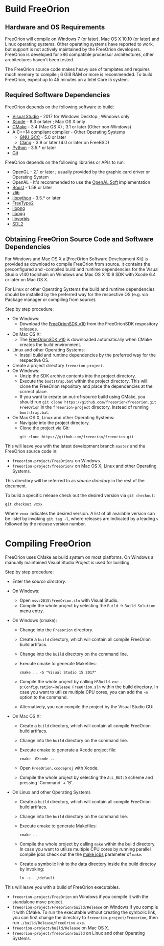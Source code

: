 # Build FreeOrion


## Hardware and OS Requirements

FreeOrion will compile on Windows 7 (or later), Mac OS X 10.10 (or later) and
Linux operating systems. Other operating systems have reported to work, but
support is not actively maintained by the FreeOrion developers. FreeOrion is
developed for x86 compatible processor architectures, other architectures
haven't been tested.

The FreeOrion source code makes heavy use of templates and requires much memory
to compile ; 6 GiB RAM or more is recommended. To build FreeOrion, expect up to
45 minutes on a Intel Core i5 system.


## Required Software Dependencies

FreeOrion depends on the following software to build:

  * [Visual Studio] - 2017 for Windows Desktop ; Windows only
  * [Xcode] - 8.3 or later ; Mac OS X only
  * [CMake] - 3.4 (Mac OS X) ; 3.1 or later (Other non-Windows)
  * A C++14 compliant compiler - Other Operating Systems
    * [GNU GCC] - 5.0 or later
    * [Clang] - 3.9 or later (4.0 or later on FreeBSD)
  * [Python] - 3.5.* or later
  * [Git]

FreeOrion depends on the following libraries or APIs to run:

  * OpenGL - 2.1 or later ; usually provided by the graphic card driver or
    Operating System
  * OpenAL - It's recommended to use the [OpenAL Soft] implementation
  * [Boost] - 1.58 or later
  * [zlib]
  * [libpython] - 3.5.* or later
  * [FreeType2]
  * [libpng]
  * [libogg]
  * [libvorbis]
  * [SDL2]


## Obtaining FreeOrion Source Code and Software Dependencies

For Windows and Mac OS X a [FreeOrion Software Development Kit] is provided as
download to compile FreeOrion from source. It contains the preconfigured and
-compiled build and runtime dependencies for the Visual Studio v140 toolchain on
Windows and Mac OS X 10.9 SDK with Xcode 6.4 or later on Mac OS X.

For Linux or other Operating Systems the build and runtime dependencies should
be installed by the preferred way for the respective OS (e.g. via Package
manager or compiling from source).

Step by step procedure:

 * On Windows:
   * Download the [FreeOrionSDK v10] from the FreeOrionSDK respository releases.
 * On Mac OS X:
   * The [FreeOrionSDK v10] is downloaded automatically when CMake creates the
     build environment.
 * Linux and other Operating Systems:
   * Install build and runtime dependencies by the preferred way for the
     respective OS.
 * Create a project directory `freeorion-project`.
 * On Windows:
   * Unzip the SDK archive contents into the project directory.
   * Execute the `bootstrap.bat` within the project directory. This will clone
     the FreeOrion repository and place the dependencies at the correct place.
   * If you want to create an out-of-source build using CMake, you should run 
     `git clone https://github.com/freeorion/freeorion.git FreeOrion` in the 
     `freeorion-project` directory, instead of running `bootstrap.bat`.
 * On Max OS X, Linux and other Operating Systems:
   * Navigate into the project directory.
   * Clone the project via Git:
     ```
     git clone https://github.com/freeorion/freeorion.git
     ```

This will leave you with the latest development branch `master` and the
FreeOrion source code in:

 * `freeorion-project/FreeOrion/` on Windows.
 * `freeorion-project/freeorion/` on Mac OS X, Linux and other Operating
   Systems.

This directory will be referred to as _source directory_ in the rest of the
document.

To build a specific release check out the desired version via `git checkout`:

```
git checkout vxxx
```

Where `vxxx` indicates the desired version.  A list of all available version
can be listet by invoking `git tag -l`, where releases are indicated by a
leading `v` followed by the release version number.


# Compiling FreeOrion

FreeOrion uses CMake as build system on most platforms. On Windows a manually
maintained Visual Studio Project is used for building.

Step by step procedure:

 * Enter the _source directory_.
 * On Windows:
   * Open `msvc2015\FreeOrion.sln` with Visual Studio.
   * Compile the whole project by selecting the `Build` -> `Build Solution`
     menu entry.

 * On Windows (cmake):
   * Change into the `Freeorion` directory.
   * Create a `build` directory, which will contain all compile FreeOrion
     build artifacs.
   * Change into the `build` directory on the command line.
   * Execute cmake to generate Makefiles:

     ```
     cmake .. -G "Visual Studio 15 2017"
     ```
   * Compile the whole project by calling `MSBuild.exe -p:Configuration=Release FreeOrion.sln`
     within the build directory. In case you want to utilize multiple CPU
     cores, you can add the `-m` option to the command.
   * Alternatively, you can compile the project by the Visual Studio GUI.


 * On Mac OS X:
   * Create a `build` directory, which will contain all compile FreeOrion
     build artifacs.
   * Change into the `build` directory on the command line.
   * Execute cmake to generate a Xcode project file:

     ```
     cmake -GXcode ..
     ```
   * Open `FreeOrion.xcodeproj` with Xcode.
   * Compile the whole project by selecting the `ALL_BUILD` scheme and
     pressing 'Command' + 'B'.

 * On Linux and other Operating Systems
   * Create a `build` directory, which will contain all compile FreeOrion
     build artifacs.
   * Change into the `build` directory on the command line.
   * Execute cmake to generate Makefiles:

     ```
     cmake ..
     ```
   * Compile the whole project by calling `make` within the build directory.
     In case you want to utilize multiple CPU cores by running parallel compile
     jobs check out the the [make jobs](`--jobs`) parameter of `make`.
   * Create a symbolic link to the data directory inside the build directoy
     by invoking:

     ```
     ln -s ../default .
     ```

This will leave you with a build of FreeOrion executables.

 * `freeorion-project/FreeOrion` on Windows if you compile it with the 
    standalone msvc project.
 * `freeorion-project/Freeorion/build/Release` on Windows if you compile it 
    with CMake. To run the executable without creating the symbolic link, you
    can first change the directory to `freeorion-project/Freeorion`, then run
    `./build/Release/FreeOrion.exe`.
 * `freeorion-project/build/Release` on Mac OS X.
 * `freeorion-project/freeorion/build` on Linux and other Operating Systems.


[Visual Studio]: https://www.visualstudio.com/de/vs/older-downloads/
[Xcode]: https://itunes.apple.com/de/app/xcode/id497799835?mt=12
[CMake]: https://cmake.org/download/
[GNU GCC]: https://gcc.gnu.org/releases.html
[Clang]: http://releases.llvm.org/download.html
[Python]: https://www.python.org/downloads/
[Git]: https://git-scm.com/downloads
[Boost]: http://www.boost.org/users/download/
[zlib]: https://zlib.net/
[libpython]: https://www.python.org/downloads/
[FreeType2]: https://www.freetype.org/download.html
[libpng]: http://www.libpng.org/pub/png/libpng.html
[libogg]: https://xiph.org/downloads/
[OpenAL Soft]: http://kcat.strangesoft.net/openal.html
[libvorbis]: https://xiph.org/downloads/
[SDL2]: https://www.libsdl.org/download-2.0.php
[FreeOrionSDK]: https://github.com/freeorion/freeorion-sdk
[FreeOrionSDK v10]: https://github.com/freeorion/freeorion-sdk/releases/tag/v10
[FreeOrion Releases]: https://github.com/freeorion/freeorion/releases
[make jobs]: https://www.gnu.org/software/make/manual/html_node/Parallel.html
